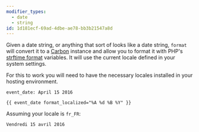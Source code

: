 ```yaml
---
modifier_types:
  - date
  - string
id: 1d181ecf-69ad-4dbe-ae78-bb3b21547a8d
---
```

Given a date string, or anything that sort of looks like a date string, `format` will convert it to a [Carbon][carbon] instance and allow you to format it with PHP's [strftime format][strftime] variables. It will use the current locale defined in your system settings.

For this to work you will need to have the necessary locales installed in your hosting environment.

```.language-yaml
event_date: April 15 2016
```

```
{{ event_date format_localized="%A %d %B %Y" }}
```

Assuming your locale is `fr_FR`:

```.language-output
Vendredi 15 avril 2016
```

[carbon]: http://carbon.nesbot.com
[strftime]: http://php.net/strftime
